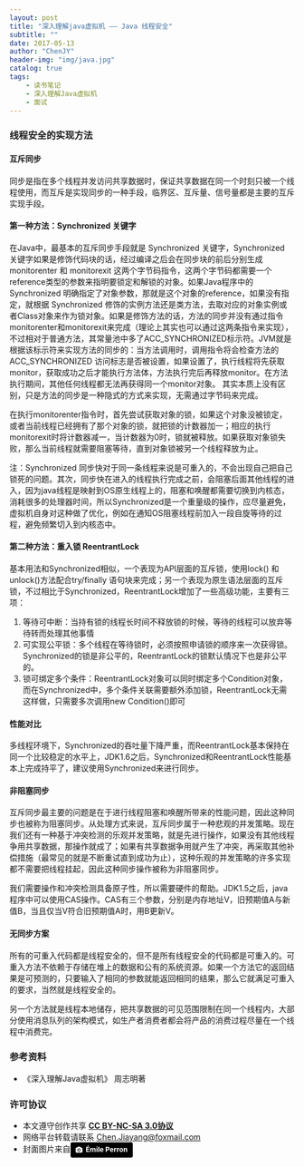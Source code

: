 ```yaml
---
layout: post
title: "深入理解java虚拟机 —— Java 线程安全"
subtitle: ""
date: 2017-05-13
author: "ChenJY"
header-img: "img/java.jpg"
catalog: true
tags: 
    - 读书笔记
    - 深入理解Java虚拟机
    - 面试
---
```


### 线程安全的实现方法
#### 互斥同步
同步是指在多个线程并发访问共享数据时，保证共享数据在同一个时刻只被一个线程使用，而互斥是实现同步的一种手段，临界区、互斥量、信号量都是主要的互斥实现手段。

#### 第一种方法：Synchronized 关键字
在Java中，最基本的互斥同步手段就是 Synchronized 关键字，Synchronized 关键字如果是修饰代码块的话，经过编译之后会在同步块的前后分别生成 monitorenter 和 monitorexit 这两个字节码指令，这两个字节码都需要一个reference类型的参数来指明要锁定和解锁的对象。如果Java程序中的 Synchronized 明确指定了对象参数，那就是这个对象的reference，如果没有指定，就根据 Synchronized 修饰的实例方法还是类方法，去取对应的对象实例或者Class对象来作为锁对象。如果是修饰方法的话，方法的同步并没有通过指令monitorenter和monitorexit来完成（理论上其实也可以通过这两条指令来实现），不过相对于普通方法，其常量池中多了ACC_SYNCHRONIZED标示符。JVM就是根据该标示符来实现方法的同步的：当方法调用时，调用指令将会检查方法的 ACC_SYNCHRONIZED 访问标志是否被设置，如果设置了，执行线程将先获取monitor，获取成功之后才能执行方法体，方法执行完后再释放monitor。在方法执行期间，其他任何线程都无法再获得同一个monitor对象。 其实本质上没有区别，只是方法的同步是一种隐式的方式来实现，无需通过字节码来完成。

在执行monitorenter指令时，首先尝试获取对象的锁，如果这个对象没被锁定，或者当前线程已经拥有了那个对象的锁，就把锁的计数器加一；相应的执行monitorexit时将计数器减一，当计数器为0时，锁就被释放。如果获取对象锁失败，那么当前线程就需要阻塞等待，直到对象锁被另一个线程释放为止。

注：Synchronized 同步快对于同一条线程来说是可重入的，不会出现自己把自己锁死的问题。其次，同步快在进入的线程执行完成之前，会阻塞后面其他线程的进入，因为java线程是映射到OS原生线程上的，阻塞和唤醒都需要切换到内核态，消耗很多的处理器时间，所以Synchronized是一个重量级的操作，应尽量避免，虚拟机自身对这种做了优化，例如在通知OS阻塞线程前加入一段自旋等待的过程，避免频繁切入到内核态中。

#### 第二种方法：重入锁 ReentrantLock
基本用法和Synchronized相似，一个表现为API层面的互斥锁，使用lock() 和 unlock()方法配合try/finally 语句块来完成；另一个表现为原生语法层面的互斥锁，不过相比于Synchronized，ReentrantLock增加了一些高级功能，主要有三项：
1. 等待可中断：当持有锁的线程长时间不释放锁的时候，等待的线程可以放弃等待转而处理其他事情
2. 可实现公平锁：多个线程在等待锁时，必须按照申请锁的顺序来一次获得锁。Synchronized的锁是非公平的，ReentrantLock的锁默认情况下也是非公平的。
3. 锁可绑定多个条件：ReentrantLock对象可以同时绑定多个Condition对象，而在Synchronized中，多个条件关联需要额外添加锁，ReentrantLock无需这样做，只需要多次调用new Condition()即可

#### 性能对比
多线程环境下，Synchronized的吞吐量下降严重，而ReentrantLock基本保持在同一个比较稳定的水平上，JDK1.6之后，Synchronized和ReentrantLock性能基本上完成持平了，建议使用Synchronized来进行同步。

#### 非阻塞同步
互斥同步最主要的问题是在于进行线程阻塞和唤醒所带来的性能问题，因此这种同步也被称为阻塞同步。从处理方式来说，互斥同步属于一种悲观的并发策略。现在我们还有一种基于冲突检测的乐观并发策略，就是先进行操作，如果没有其他线程争用共享数据，那操作就成了；如果有共享数据争用就产生了冲突，再采取其他补偿措施（最常见的就是不断重试直到成功为止），这种乐观的并发策略的许多实现都不需要把线程挂起，因此这种同步操作被称为非阻塞同步。

我们需要操作和冲突检测具备原子性，所以需要硬件的帮助。JDK1.5之后，java程序中可以使用CAS操作。CAS有三个参数，分别是内存地址V，旧预期值A与新值B，当且仅当V符合旧预期值A时，用B更新V。

#### 无同步方案
所有的可重入代码都是线程安全的，但不是所有线程安全的代码都是可重入的。可重入方法不依赖于存储在堆上的数据和公有的系统资源。如果一个方法它的返回结果是可预测的，只要输入了相同的参数就能返回相同的结果，那么它就满足可重入的要求，当然就是线程安全的。

另一个方法就是线程本地储存，把共享数据的可见范围限制在同一个线程内，大部分使用消息队列的架构模式，如生产者消费者都会将产品的消费过程尽量在一个线程中消费完。

### 参考资料
* 《深入理解Java虚拟机》 周志明著

### 许可协议
* 本文遵守创作共享 <a href="https://creativecommons.org/licenses/by-nc-sa/3.0/cn/" target="_blank"><b>CC BY-NC-SA 3.0协议</b></a>
* 网络平台转载请联系 Chen.Jiayang@foxmail.com
* 封面图片来自<a style="background-color:black;color:white;text-decoration:none;padding:4px 6px;font-family:-apple-system, BlinkMacSystemFont, &quot;San Francisco&quot;, &quot;Helvetica Neue&quot;, Helvetica, Ubuntu, Roboto, Noto, &quot;Segoe UI&quot;, Arial, sans-serif;font-size:12px;font-weight:bold;line-height:1.2;display:inline-block;border-radius:3px;" href="https://unsplash.com/@emilep?utm_medium=referral&amp;utm_campaign=photographer-credit&amp;utm_content=creditBadge" target="_blank" rel="noopener noreferrer" title="Download free do whatever you want high-resolution photos from Émile Perron"><span style="display:inline-block;padding:2px 3px;"><svg xmlns="http://www.w3.org/2000/svg" style="height:12px;width:auto;position:relative;vertical-align:middle;top:-1px;fill:white;" viewBox="0 0 32 32"><title></title><path d="M20.8 18.1c0 2.7-2.2 4.8-4.8 4.8s-4.8-2.1-4.8-4.8c0-2.7 2.2-4.8 4.8-4.8 2.7.1 4.8 2.2 4.8 4.8zm11.2-7.4v14.9c0 2.3-1.9 4.3-4.3 4.3h-23.4c-2.4 0-4.3-1.9-4.3-4.3v-15c0-2.3 1.9-4.3 4.3-4.3h3.7l.8-2.3c.4-1.1 1.7-2 2.9-2h8.6c1.2 0 2.5.9 2.9 2l.8 2.4h3.7c2.4 0 4.3 1.9 4.3 4.3zm-8.6 7.5c0-4.1-3.3-7.5-7.5-7.5-4.1 0-7.5 3.4-7.5 7.5s3.3 7.5 7.5 7.5c4.2-.1 7.5-3.4 7.5-7.5z"></path></svg></span><span style="display:inline-block;padding:2px 3px;">Émile Perron</span></a>